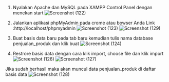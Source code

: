 1. Nyalakan Apache dan MySQL pada XAMPP Control Panel dengan menekan start
![Screenshot (122)](https://github.com/sitimilana/learn-database-phpmyadmin/assets/160199567/a3e5882a-eeb3-4d61-85a6-97251c54e001)

2. Jalankan aplikasi phpMyAdmin pada crome atau bowser Anda 
Link :http://localhost/phpmyadmin
![Screenshot (123)](https://github.com/sitimilana/learn-database-phpmyadmin/assets/160199567/11278efc-6770-4bf8-9818-f7d99c3ce4ca)
![Screenshot (129)](https://github.com/sitimilana/learn-database-phpmyadmin/assets/160199567/c253f2b7-8ff8-4757-8a12-f6acd0702e82)

3. Buat basis data baru pada tab baru kemudian tulis nama database penjualan_produk dan klik buat
![Screenshot (124)](https://github.com/sitimilana/learn-database-phpmyadmin/assets/160199567/cb33bb21-f122-45a9-9233-5a74f4c9b6e7)

4. Restrore basis data dengan cara klik import, choose file dan klik import
![Screenshot (126)](https://github.com/sitimilana/learn-database-phpmyadmin/assets/160199567/1d2f2219-8999-4f4d-9951-ce46a9450f40)
![Screenshot (127)](https://github.com/sitimilana/learn-database-phpmyadmin/assets/160199567/aa3db52c-6a1e-45d3-a142-cbb00553b87e)

Jika sudah berhasil maka akan muncul data penjualan_produk di daftar basis data 
![Screenshot (128)](https://github.com/sitimilana/learn-database-phpmyadmin/assets/160199567/3bcf5581-438d-405f-8dba-69a4a0f209aa)
